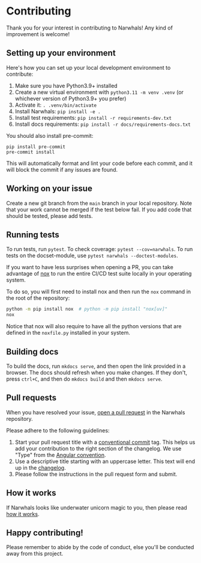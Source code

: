# Contributing

Thank you for your interest in contributing to Narwhals! Any kind of improvement is welcome!

## Setting up your environment

Here's how you can set up your local development environment to contribute:

1. Make sure you have Python3.9+ installed
2. Create a new virtual environment with `python3.11 -m venv .venv` (or whichever version of Python3.9+ you prefer)
3. Activate it: `. .venv/bin/activate`
4. Install Narwhals: `pip install -e .`
5. Install test requirements: `pip install -r requirements-dev.txt`
6. Install docs requirements: `pip install -r docs/requirements-docs.txt`

You should also install pre-commit:
```
pip install pre-commit
pre-commit install
```
This will automatically format and lint your code before each commit, and it will block the commit if any issues are found.

## Working on your issue

Create a new git branch from the `main` branch in your local repository.
Note that your work cannot be merged if the test below fail.
If you add code that should be tested, please add tests.

## Running tests

To run tests, run `pytest`. To check coverage: `pytest --cov=narwhals`.
To run tests on the docset-module, use `pytest narwhals --doctest-modules`.

If you want to have less surprises when opening a PR, you can take advantage of [nox](https://nox.thea.codes/en/stable/index.html) to run the entire CI/CD test suite locally in your operating system.

To do so, you will first need to install nox and then run the `nox` command in the root of the repository:

```bash
python -m pip install nox  # python -m pip install "nox[uv]"
nox
```

Notice that nox will also require to have all the python versions that are defined in the `noxfile.py` installed in your system.

## Building docs

To build the docs, run `mkdocs serve`, and then open the link provided in a browser.
The docs should refresh when you make changes. If they don't, press `ctrl+C`, and then
do `mkdocs build` and then `mkdocs serve`.

## Pull requests

When you have resolved your issue, [open a pull request](https://docs.github.com/en/pull-requests/collaborating-with-pull-requests/proposing-changes-to-your-work-with-pull-requests/creating-a-pull-request-from-a-fork) in the Narwhals repository.

Please adhere to the following guidelines:

1. Start your pull request title with a [conventional commit](https://www.conventionalcommits.org/) tag. This helps us add your contribution to the right section of the changelog. We use "Type" from the [Angular convention](https://github.com/angular/angular/blob/22b96b9/CONTRIBUTING.md#type).
2. Use a descriptive title starting with an uppercase letter. This text will end up in the [changelog](https://github.com/narwhals-dev/narwhals/releases).
3. Please follow the instructions in the pull request form and submit. 

## How it works

If Narwhals looks like underwater unicorn magic to you, then please read
[how it works](https://narwhals-dev.github.io/narwhals/roadmap/).

## Happy contributing!

Please remember to abide by the code of conduct, else you'll be conducted away from this project.
